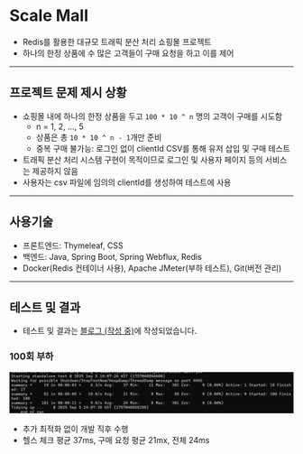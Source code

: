 # Scale Mall
- Redis를 활용한 대규모 트래픽 분산 처리 쇼핑몰 프로젝트
- 하나의 한정 상품에 수 많은 고객들이 구매 요청을 하고 이를 제어

---

## 프로젝트 문제 제시 상황

- 쇼핑몰 내에 하나의 한정 상품을 두고 `100 * 10 ^ n` 명의 고객이 구매를 시도함
  - n = 1, 2, ..., 5
  - 상품은 총 `10 * 10 ^ n - 1`개만 준비
  - 중복 구매 불가능: 로그인 없이 clientId CSV를 통해 유저 삽입 및 구매 테스트
- 트래픽 분산 처리 시스템 구현이 목적이므로 로그인 및 사용자 페이지 등의 서비스는 제공하지 않음
- 사용자는 csv 파일에 임의의 clientId를 생성하여 테스트에 사용

---

## 사용기술
- 프론트엔드: Thymeleaf, CSS
- 백엔드: Java, Spring Boot, Spring Webflux, Redis
- Docker(Redis 컨테이너 사용), Apache JMeter(부하 테스트), Git(버전 관리)

---

## 테스트 및 결과
- 테스트 및 결과는 [블로그 (작성 중)](https://velog.io/@bami/Redis-Spring-WebFlux-%EB%8C%80%EA%B7%9C%EB%AA%A8-%ED%8A%B8%EB%9E%98%ED%94%BD-%EC%B2%98%EB%A6%AC-%EC%8B%9C%EC%8A%A4%ED%85%9C)에 작성되었습니다.

### 100회 부하
![img.png](img.png)
- 추가 최적화 없이 개발 직후 수행
- 헬스 체크 평균 37ms, 구매 요청 평균 21mx, 전체 24ms